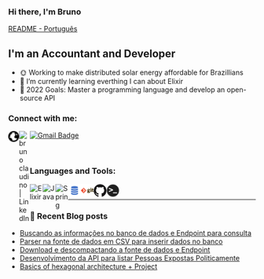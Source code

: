 ### Hi there, I'm Bruno

[README - Português](./README-PTBR.md)

## I'm an Accountant and Developer

- 🌞️ Working to make distributed solar energy affordable for Brazillians
- 🌱 I’m currently learning everthing I can about Elixir 
- 🥅 2022 Goals: Master a programming language and develop an open-source API

### Connect with me:

[<img align="left" alt="bclaud.com" width="22px" src="https://raw.githubusercontent.com/iconic/open-iconic/master/svg/globe.svg" />](https://www.bclaud.com.br/)
[<img align="left" alt="bruno claudino | LinkedIn" width="22px" src="https://cdn.jsdelivr.net/npm/simple-icons@v3/icons/linkedin.svg" />](https://www.linkedin.com/in/bruno-arrais-claudino-51061816a/)
[![Gmail Badge](https://img.shields.io/badge/Gmail-bruarrais%40gmail.com-c14438?style=flat-square&logo=Gmail&logoColor=white&link=mailto:bruarrais@gmail.com)](mailto:bruarrais@gmail.com)

<br />

### Languages and Tools:

<img align="left" alt="Elixir" width="26px" src="https://cdn.icon-icons.com/icons2/2699/PNG/512/elixir_lang_logo_icon_169207.png" />

<img align="left" alt="Java" width="26px" src="https://icons.iconarchive.com/icons/dakirby309/simply-styled/128/Java-icon.png" />

<img align="left" alt="Spring" width="26px" src="https://spring.io/images/favicon-9d25009f65637a49ac8d91eb1cf7b75e.ico" />

<img align="left" alt="SQL" width="26px" src="https://raw.githubusercontent.com/github/explore/80688e429a7d4ef2fca1e82350fe8e3517d3494d/topics/sql/sql.png" />


<img align="left" alt="Git" width="26px" src="https://raw.githubusercontent.com/github/explore/80688e429a7d4ef2fca1e82350fe8e3517d3494d/topics/git/git.png" />
<img align="left" alt="GitHub" width="26px" src="https://raw.githubusercontent.com/github/explore/78df643247d429f6cc873026c0622819ad797942/topics/github/github.png" />
<img align="left" alt="Terminal" width="26px" src="https://raw.githubusercontent.com/github/explore/80688e429a7d4ef2fca1e82350fe8e3517d3494d/topics/terminal/terminal.png" />

<br />

---

### 📕 Recent Blog posts

<!-- BLOG-POST-LIST:START -->
- [Buscando as informações no banco de dados e Endpoint para consulta](https://www.bclaud.com.br/posts/buscando-informacoes-pep-api/)
- [Parser na fonte de dados em CSV para inserir dados no banco](https://www.bclaud.com.br/posts/parser_import_pep/)
- [Download e descompactando a fonte de dados e Endpoint](https://www.bclaud.com.br/posts/download-e-descompactar-pep/)
- [Desenvolvimento da API para listar Pessoas Expostas Politicamente](https://www.bclaud.com.br/posts/pep-api-introducao/)
- [Basics of hexagonal architecture + Project](https://www.bclaud.com.br/posts/basics-hexagonal-architecture/)
<!-- BLOG-POST-LIST:END -->
